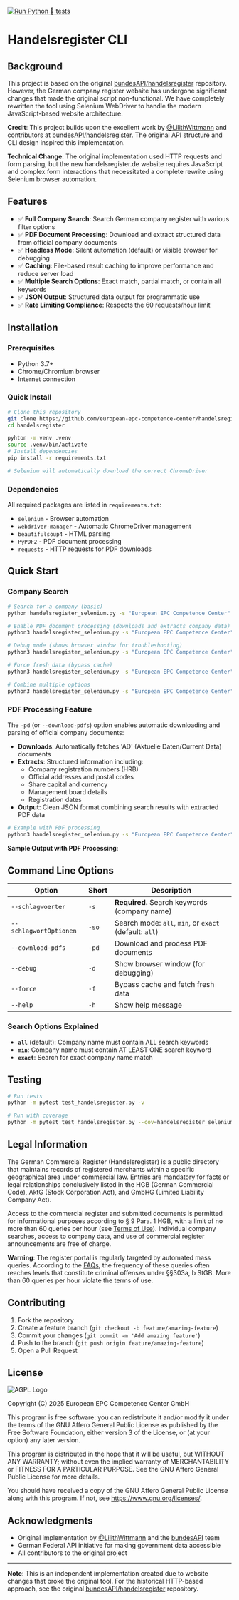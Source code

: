 [![Run Python 🐍 tests](https://github.com/european-epc-competence-center/handelsregister/actions/workflows/runtests.yml/badge.svg)](https://github.com/european-epc-competence-center/handelsregister/actions/workflows/runtests.yml)

# Handelsregister CLI

## Background

This project is based on the original [bundesAPI/handelsregister](https://github.com/bundesAPI/handelsregister) repository. However, the German company register website has undergone significant changes that made the original script non-functional. We have completely rewritten the tool using Selenium WebDriver to handle the modern JavaScript-based website architecture.

**Credit**: This project builds upon the excellent work by [@LilithWittmann](https://github.com/LilithWittmann) and contributors at [bundesAPI/handelsregister](https://github.com/bundesAPI/handelsregister). The original API structure and CLI design inspired this implementation.

**Technical Change**: The original implementation used HTTP requests and form parsing, but the new handelsregister.de website requires JavaScript and complex form interactions that necessitated a complete rewrite using Selenium browser automation.

## Features

- ✅ **Full Company Search**: Search German company register with various filter options
- ✅ **PDF Document Processing**: Download and extract structured data from official company documents
- ✅ **Headless Mode**: Silent automation (default) or visible browser for debugging
- ✅ **Caching**: File-based result caching to improve performance and reduce server load
- ✅ **Multiple Search Options**: Exact match, partial match, or contain all keywords
- ✅ **JSON Output**: Structured data output for programmatic use
- ✅ **Rate Limiting Compliance**: Respects the 60 requests/hour limit

## Installation

### Prerequisites

- Python 3.7+
- Chrome/Chromium browser
- Internet connection

### Quick Install

```bash
# Clone this repository
git clone https://github.com/european-epc-competence-center/handelsregister.git
cd handelsregister

pyhton -m venv .venv
source .venv/bin/activate
# Install dependencies
pip install -r requirements.txt

# Selenium will automatically download the correct ChromeDriver
```

### Dependencies

All required packages are listed in `requirements.txt`:

- `selenium` - Browser automation
- `webdriver-manager` - Automatic ChromeDriver management
- `beautifulsoup4` - HTML parsing
- `PyPDF2` - PDF document processing
- `requests` - HTTP requests for PDF downloads

## Quick Start

### Company Search

```bash
# Search for a company (basic)
python handelsregister_selenium.py -s "European EPC Competence Center"

# Enable PDF document processing (downloads and extracts company data)
python3 handelsregister_selenium.py -s "European EPC Competence Center" -pd

# Debug mode (shows browser window for troubleshooting)
python3 handelsregister_selenium.py -s "European EPC Competence Center" -d

# Force fresh data (bypass cache)
python3 handelsregister_selenium.py -s "European EPC Competence Center" -f

# Combine multiple options
python3 handelsregister_selenium.py -s "European EPC Competence Center" -so exact -pd -f
```

### PDF Processing Feature

The `-pd` (or `--download-pdfs`) option enables automatic downloading and parsing of official company documents:

- **Downloads**: Automatically fetches 'AD' (Aktuelle Daten/Current Data) documents
- **Extracts**: Structured information including:
  - Company registration numbers (HRB)
  - Official addresses and postal codes
  - Share capital and currency
  - Management board details
  - Registration dates
- **Output**: Clean JSON format combining search results with extracted PDF data

```bash
# Example with PDF processing
python3 handelsregister_selenium.py -s "European EPC Competence Center" -pd
```

**Sample Output with PDF Processing**:

## Command Line Options

| Option                 | Short | Description                                            |
| ---------------------- | ----- | ------------------------------------------------------ |
| `--schlagwoerter`      | `-s`  | **Required.** Search keywords (company name)           |
| `--schlagwortOptionen` | `-so` | Search mode: `all`, `min`, or `exact` (default: `all`) |
| `--download-pdfs`      | `-pd` | Download and process PDF documents                     |
| `--debug`              | `-d`  | Show browser window (for debugging)                    |
| `--force`              | `-f`  | Bypass cache and fetch fresh data                      |
| `--help`               | `-h`  | Show help message                                      |

### Search Options Explained

- **`all`** (default): Company name must contain ALL search keywords
- **`min`**: Company name must contain AT LEAST ONE search keyword
- **`exact`**: Search for exact company name match

## Testing

```bash
# Run tests
python -m pytest test_handelsregister.py -v

# Run with coverage
python -m pytest test_handelsregister.py --cov=handelsregister_selenium
```

## Legal Information

The German Commercial Register (Handelsregister) is a public directory that maintains records of registered merchants within a specific geographical area under commercial law. Entries are mandatory for facts or legal relationships conclusively listed in the HGB (German Commercial Code), AktG (Stock Corporation Act), and GmbHG (Limited Liability Company Act).

Access to the commercial register and submitted documents is permitted for informational purposes according to § 9 Para. 1 HGB, with a limit of no more than 60 queries per hour (see [Terms of Use](https://www.handelsregister.de/rp_web/information.xhtml)). Individual company searches, access to company data, and use of commercial register announcements are free of charge.

**Warning**: The register portal is regularly targeted by automated mass queries. According to the [FAQs](https://www.handelsregister.de/rp_web/information.xhtml), the frequency of these queries often reaches levels that constitute criminal offenses under §§303a, b StGB. More than 60 queries per hour violate the terms of use.

## Contributing

1. Fork the repository
2. Create a feature branch (`git checkout -b feature/amazing-feature`)
3. Commit your changes (`git commit -m 'Add amazing feature'`)
4. Push to the branch (`git push origin feature/amazing-feature`)
5. Open a Pull Request

## License

![AGPL Logo](https://www.gnu.org/graphics/agplv3-with-text-162x68.png)

Copyright (C) 2025 European EPC Competence Center GmbH

This program is free software: you can redistribute it and/or modify it under the terms of the GNU Affero General Public License as published by the Free Software Foundation, either version 3 of the License, or (at your option) any later version.

This program is distributed in the hope that it will be useful, but WITHOUT ANY WARRANTY; without even the implied warranty of MERCHANTABILITY or FITNESS FOR A PARTICULAR PURPOSE. See the GNU Affero General Public License for more details.

You should have received a copy of the GNU Affero General Public License along with this program. If not, see <https://www.gnu.org/licenses/>.

## Acknowledgments

- Original implementation by [@LilithWittmann](https://github.com/LilithWittmann) and the [bundesAPI](https://github.com/bundesAPI) team
- German Federal API initiative for making government data accessible
- All contributors to the original project

---

**Note**: This is an independent implementation created due to website changes that broke the original tool. For the historical HTTP-based approach, see the original [bundesAPI/handelsregister](https://github.com/bundesAPI/handelsregister) repository.

